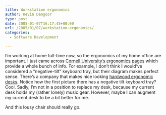```yaml
---
title: Workstation ergonomics
author: Kevin Dangoor
type: post
date: 2005-01-07T16:17:45+00:00
url: /2005/01/07/workstation-ergonomics/
categories:
  - Software Development

---
```

I&#8217;m working at home full-time now, so the ergonomics of my home office are important. I just came across [Cornell University&#8217;s ergonomics pages][1] which provide a whole bunch of info. For example, I don&#8217;t think I would&#8217;ve considered a &#8220;negative-tilt&#8221; keyboard tray, but their diagram makes perfect sense. There&#8217;s a company that makes nice looking [hardwood ergonomic desks][2]. Notice how the first picture there has a negative tilt keyboard tray? Cool. Sadly, I&#8217;m not in a position to replace my desk, because my current desk holds my (rather lonely) music gear. However, maybe I can augment my current desk to be a bit better for me.

And this lousy chair should really go.

 [1]: http://ergo.human.cornell.edu/default.htm ""
 [2]: http://www.hardwoodfurniture.com/